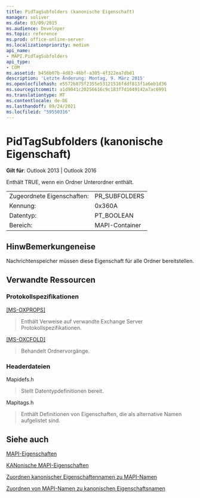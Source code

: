 ```yaml
---
title: PidTagSubfolders (kanonische Eigenschaft)
manager: soliver
ms.date: 03/09/2015
ms.audience: Developer
ms.topic: reference
ms.prod: office-online-server
ms.localizationpriority: medium
api_name:
- MAPI.PidTagSubfolders
api_type:
- COM
ms.assetid: b456b07b-4d83-46bf-a305-4f322ea7dbd1
description: 'Letzte Änderung: Montag, 9. März 2015'
ms.openlocfilehash: e5572b875f2355e53121516fddf813f1a6eb1d36
ms.sourcegitcommit: a1d9041c20256616c9c183f7d1049142a7ac6991
ms.translationtype: MT
ms.contentlocale: de-DE
ms.lasthandoff: 09/24/2021
ms.locfileid: "59550316"
---
```

# <a name="pidtagsubfolders-canonical-property"></a>PidTagSubfolders (kanonische Eigenschaft)

  
  
**Gilt für**: Outlook 2013 | Outlook 2016 
  
Enthält TRUE, wenn ein Ordner Unterordner enthält.
  
|||
|:-----|:-----|
|Zugeordnete Eigenschaften:  <br/> |PR_SUBFOLDERS  <br/> |
|Kennung:  <br/> |0x360A  <br/> |
|Datentyp:  <br/> |PT_BOOLEAN  <br/> |
|Bereich:  <br/> |MAPI-Container  <br/> |
   
## <a name="remarks"></a>HinwBemerkungeneise

Nachrichtenspeicher müssen diese Eigenschaft für alle Ordner bereitstellen.
  
## <a name="related-resources"></a>Verwandte Ressourcen

### <a name="protocol-specifications"></a>Protokollspezifikationen

[[MS-OXPROPS]](https://msdn.microsoft.com/library/f6ab1613-aefe-447d-a49c-18217230b148%28Office.15%29.aspx)
  
> Enthält Verweise auf verwandte Exchange Server Protokollspezifikationen.
    
[[MS-OXCFOLD]](https://msdn.microsoft.com/library/c0f31b95-c07f-486c-98d9-535ed9705fbf%28Office.15%29.aspx)
  
> Behandelt Ordnervorgänge.
    
### <a name="header-files"></a>Headerdateien

Mapidefs.h
  
> Stellt Datentypdefinitionen bereit.
    
Mapitags.h
  
> Enthält Definitionen von Eigenschaften, die als alternative Namen aufgelistet sind.
    
## <a name="see-also"></a>Siehe auch



[MAPI-Eigenschaften](mapi-properties.md)
  
[KANonische MAPI-Eigenschaften](mapi-canonical-properties.md)
  
[Zuordnen kanonischer Eigenschaftennamen zu MAPI-Namen](mapping-canonical-property-names-to-mapi-names.md)
  
[Zuordnen von MAPI-Namen zu kanonischen Eigenschaftsnamen](mapping-mapi-names-to-canonical-property-names.md)

